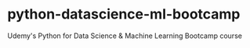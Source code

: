 # python-datascience-ml-bootcamp
Udemy's Python for Data Science &amp; Machine Learning Bootcamp course
